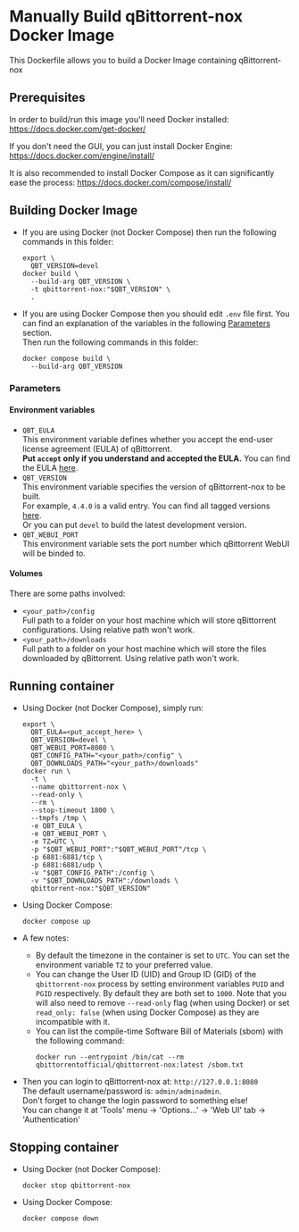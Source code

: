 # Manually Build qBittorrent-nox Docker Image

This Dockerfile allows you to build a Docker Image containing qBittorrent-nox

## Prerequisites

In order to build/run this image you'll need Docker installed: https://docs.docker.com/get-docker/

If you don't need the GUI, you can just install Docker Engine: https://docs.docker.com/engine/install/

It is also recommended to install Docker Compose as it can significantly ease the process: https://docs.docker.com/compose/install/

## Building Docker Image

* If you are using Docker (not Docker Compose) then run the following commands in this folder:
  ```shell
  export \
    QBT_VERSION=devel
  docker build \
    --build-arg QBT_VERSION \
    -t qbittorrent-nox:"$QBT_VERSION" \
    .
  ```

* If you are using Docker Compose then you should edit `.env` file first.
  You can find an explanation of the variables in the following [Parameters](#parameters) section. \
  Then run the following commands in this folder:
  ```shell
  docker compose build \
    --build-arg QBT_VERSION
  ```

### Parameters

#### Environment variables

* `QBT_EULA` \
  This environment variable defines whether you accept the end-user license agreement (EULA) of qBittorrent. \
  **Put `accept` only if you understand and accepted the EULA.** You can find
  the EULA [here](https://github.com/qbittorrent/qBittorrent/blob/56667e717b82c79433ecb8a5ff6cc2d7b315d773/src/app/main.cpp#L320-L323).
* `QBT_VERSION` \
  This environment variable specifies the version of qBittorrent-nox to be built. \
  For example, `4.4.0` is a valid entry. You can find all tagged versions [here](https://github.com/qbittorrent/qBittorrent/tags). \
  Or you can put `devel` to build the latest development version.
* `QBT_WEBUI_PORT` \
  This environment variable sets the port number which qBittorrent WebUI will be binded to.

#### Volumes

There are some paths involved:
* `<your_path>/config` \
  Full path to a folder on your host machine which will store qBittorrent configurations.
  Using relative path won't work.
* `<your_path>/downloads` \
  Full path to a folder on your host machine which will store the files downloaded by qBittorrent.
  Using relative path won't work.

## Running container

* Using Docker (not Docker Compose), simply run:
  ```shell
  export \
    QBT_EULA=<put_accept_here> \
    QBT_VERSION=devel \
    QBT_WEBUI_PORT=8080 \
    QBT_CONFIG_PATH="<your_path>/config" \
    QBT_DOWNLOADS_PATH="<your_path>/downloads"
  docker run \
    -t \
    --name qbittorrent-nox \
    --read-only \
    --rm \
    --stop-timeout 1800 \
    --tmpfs /tmp \
    -e QBT_EULA \
    -e QBT_WEBUI_PORT \
    -e TZ=UTC \
    -p "$QBT_WEBUI_PORT":"$QBT_WEBUI_PORT"/tcp \
    -p 6881:6881/tcp \
    -p 6881:6881/udp \
    -v "$QBT_CONFIG_PATH":/config \
    -v "$QBT_DOWNLOADS_PATH":/downloads \
    qbittorrent-nox:"$QBT_VERSION"
  ```

* Using Docker Compose:
  ```shell
  docker compose up
  ```

* A few notes:
  * By default the timezone in the container is set to `UTC`. You can set the environment variable
    `TZ` to your preferred value.
  * You can change the User ID (UID) and Group ID (GID) of the `qbittorrent-nox` process by setting
    environment variables `PUID` and `PGID` respectively. By default they are both set to `1000`.
    Note that you will also need to remove `--read-only` flag (when using Docker) or set
    `read_only: false` (when using Docker Compose) as they are incompatible with it.
  * You can list the compile-time Software Bill of Materials (sbom) with the following command:
    ```shell
    docker run --entrypoint /bin/cat --rm qbittorrentofficial/qbittorrent-nox:latest /sbom.txt
    ```

* Then you can login to qBittorrent-nox at: `http://127.0.0.1:8080` \
  The default username/password is: `admin/adminadmin`. \
  Don't forget to change the login password to something else! \
  You can change it at 'Tools' menu -> 'Options...' -> 'Web UI' tab -> 'Authentication'

## Stopping container

* Using Docker (not Docker Compose):
  ```shell
  docker stop qbittorrent-nox
  ```

* Using Docker Compose:
  ```shell
  docker compose down
  ```
